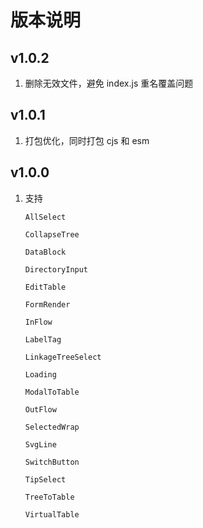 # 版本说明

## v1.0.2

1. 删除无效文件，避免 index.js 重名覆盖问题

## v1.0.1

1. 打包优化，同时打包 cjs 和 esm

## v1.0.0

1. 支持

   `AllSelect`

   `CollapseTree`

   `DataBlock`

   `DirectoryInput`

   `EditTable`

   `FormRender`

   `InFlow`

   `LabelTag`

   `LinkageTreeSelect`

   `Loading`

   `ModalToTable`

   `OutFlow`

   `SelectedWrap`

   `SvgLine`

   `SwitchButton`

   `TipSelect`

   `TreeToTable`

   `VirtualTable`
